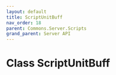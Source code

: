 ```yaml
---
layout: default
title: ScriptUnitBuff
nav_order: 18
parent: Commons.Server.Scripts
grand_parent: Server API
---
```


<!-- 아래에 문서 작성 -->

# Class ScriptUnitBuff 

<!-- new
{: .label .label-green } -->